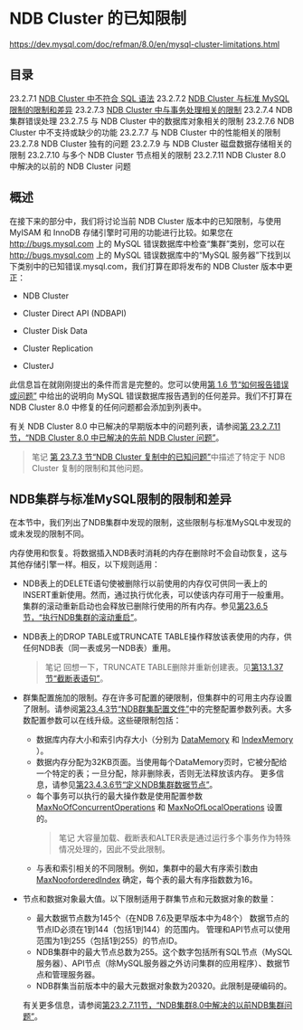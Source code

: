 # NDB Cluster 的已知限制

<https://dev.mysql.com/doc/refman/8.0/en/mysql-cluster-limitations.html>

## 目录

23.2.7.1 [NDB Cluster 中不符合 SQL 语法](不符合NDB集群中的SQL语法.md)
23.2.7.2 [NDB Cluster 与标准 MySQL 限制的限制和差异](#ndb集群与标准mysql限制的限制和差异)
23.2.7.3 [NDB Cluster 中与事务处理相关的限制](https://dev.mysql.com/doc/refman/8.0/en/mysql-cluster-limitations-transactions.html)
23.2.7.4 NDB 集群错误处理
23.2.7.5 与 NDB Cluster 中的数据库对象相关的限制
23.2.7.6 NDB Cluster 中不支持或缺少的功能
23.2.7.7 与 NDB Cluster 中的性能相关的限制
23.2.7.8 NDB Cluster 独有的问题
23.2.7.9 与 NDB Cluster 磁盘数据存储相关的限制
23.2.7.10 与多个 NDB Cluster 节点相关的限制
23.2.7.11 NDB Cluster 8.0 中解决的以前的 NDB Cluster 问题

## 概述

在接下来的部分中，我们将讨论当前 NDB Cluster 版本中的已知限制，与使用 MyISAM 和 InnoDB 存储引擎时可用的功能进行比较。如果您在 <http://bugs.mysql.com> 上的 MySQL 错误数据库中检查“集群”类别，您可以在 <http://bugs.mysql.com> 上的 MySQL 错误数据库中的“MySQL 服务器”下找到以下类别中的已知错误.mysql.com，我们打算在即将发布的 NDB Cluster 版本中更正：

- NDB Cluster

- Cluster Direct API (NDBAPI)

- Cluster Disk Data

- Cluster Replication

- ClusterJ

此信息旨在就刚刚提出的条件而言是完整的。您可以使用[第 1.6 节“如何报告错误或问题”](https://dev.mysql.com/doc/refman/8.0/en/bug-reports.html) 中给出的说明向 MySQL 错误数据库报告遇到的任何差异。我们不打算在 NDB Cluster 8.0 中修复的任何问题都会添加到列表中。

有关 NDB Cluster 8.0 中已解决的早期版本中的问题列表，请参阅[第 23.2.7.11 节，“NDB Cluster 8.0 中已解决的先前 NDB Cluster 问题”](https://dev.mysql.com/doc/refman/8.0/en/mysql-cluster-limitations-resolved.html)。

> 笔记
[第 23.7.3 节“NDB Cluster 复制中的已知问题”](https://dev.mysql.com/doc/refman/8.0/en/mysql-cluster-replication-issues.html)中描述了特定于 NDB Cluster 复制的限制和其他问题。

## NDB集群与标准MySQL限制的限制和差异

在本节中，我们列出了NDB集群中发现的限制，这些限制与标准MySQL中发现的或未发现的限制不同。

内存使用和恢复。将数据插入NDB表时消耗的内存在删除时不会自动恢复，这与其他存储引擎一样。相反，以下规则适用：

- NDB表上的DELETE语句使被删除行以前使用的内存仅可供同一表上的INSERT重新使用。然而，通过执行优化表，可以使该内存可用于一般重用。
  集群的滚动重新启动也会释放已删除行使用的所有内存。参见[第23.6.5节，“执行NDB集群的滚动重启”](https://dev.mysql.com/doc/refman/8.0/en/mysql-cluster-rolling-restart.html)。
- NDB表上的DROP TABLE或TRUNCATE TABLE操作释放该表使用的内存，供任何NDB表（同一表或另一NDB表）重用。
  >笔记
  回想一下，TRUNCATE TABLE删除并重新创建表。见[第13.1.37节“截断表语句”](https://dev.mysql.com/doc/refman/8.0/en/truncate-table.html)。
- 群集配置施加的限制。存在许多可配置的硬限制，但集群中的可用主内存设置了限制。请参阅[第23.4.3节“NDB群集配置文件”](https://dev.mysql.com/doc/refman/8.0/en/mysql-cluster-config-file.html)中的完整配置参数列表。大多数配置参数可以在线升级。这些硬限制包括：
  - 数据库内存大小和索引内存大小（分别为 [DataMemory](https://dev.mysql.com/doc/refman/8.0/en/mysql-cluster-ndbd-definition.html#ndbparam-ndbd-datamemory) 和 [IndexMemory](https://dev.mysql.com/doc/refman/8.0/en/mysql-cluster-ndbd-definition.html#ndbparam-ndbd-indexmemory) ）。
  - 数据内存分配为32KB页面。当使用每个DataMemory页时，它被分配给一个特定的表；一旦分配，除非删除表，否则无法释放该内存。
  更多信息，请参见[第23.4.3.6节“定义NDB集群数据节点”](https://dev.mysql.com/doc/refman/8.0/en/mysql-cluster-ndbd-definition.html)。
  - 每个事务可以执行的最大操作数是使用配置参数 [MaxNoOfConcurrentOperations](https://dev.mysql.com/doc/refman/8.0/en/mysql-cluster-ndbd-definition.html#ndbparam-ndbd-maxnoofconcurrentoperations) 和 [MaxNoOfLocalOperations](https://dev.mysql.com/doc/refman/8.0/en/mysql-cluster-ndbd-definition.html#ndbparam-ndbd-maxnooflocaloperations) 设置的。
    > 笔记
    大容量加载、截断表和ALTER表是通过运行多个事务作为特殊情况处理的，因此不受此限制。
  - 与表和索引相关的不同限制。例如，集群中的最大有序索引数由 [MaxNooforderedIndex](https://dev.mysql.com/doc/refman/8.0/en/mysql-cluster-ndbd-definition.html#ndbparam-ndbd-maxnooforderedindexes) 确定，每个表的最大有序指数数为16。
- 节点和数据对象最大值。以下限制适用于群集节点和元数据对象的数量：
  - 最大数据节点数为145个（在NDB 7.6及更早版本中为48个）
  数据节点的节点ID必须在1到144（包括1到144）的范围内。
  管理和API节点可以使用范围为1到255（包括1到255）的节点ID。
  - NDB集群中的最大节点总数为255。这个数字包括所有SQL节点（MySQL服务器）、API节点（除MySQL服务器之外访问集群的应用程序）、数据节点和管理服务器。
  - NDB群集当前版本中的最大元数据对象数为20320。此限制是硬编码的。

  有关更多信息，请参阅[第23.2.7.11节，“NDB集群8.0中解决的以前NDB集群问题”](https://dev.mysql.com/doc/refman/8.0/en/mysql-cluster-limitations-resolved.html)。
